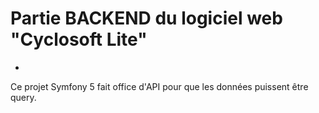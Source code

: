 # Partie BACKEND du logiciel web "Cyclosoft Lite"

-

Ce projet Symfony 5 fait office d'API pour que les données puissent
être query.